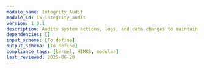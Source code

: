```yaml
---
module_name: Integrity Audit
module_id: 15_integrity_audit
version: 1.0.1
description: Audits system actions, logs, and data changes to maintain ethical standards, traceability, and user trust across the platform.
dependencies: []
input_schema: [To define]
output_schema: [To define]
compliance_tags: [kernel, HIMKS, modular]
last_reviewed: 2025-06-20
---
```

